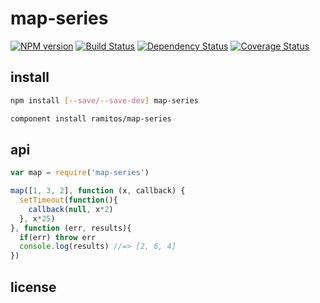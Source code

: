 # map-series

[![NPM version](https://badge.fury.io/js/map-series.png)](http://badge.fury.io/js/map-series)
[![Build Status](https://secure.travis-ci.org/ramitos/map-series.png)](http://travis-ci.org/ramitos/map-series)
[![Dependency Status](https://gemnasium.com/ramitos/map-series.png)](https://gemnasium.com/ramitos/map-series)
[![Coverage Status](https://coveralls.io/repos/ramitos/map-series/badge.png?branch=master)](https://coveralls.io/r/ramitos/map-series?branch=master)

## install

```bash
npm install [--save/--save-dev] map-series
```

```bash
component install ramitos/map-series
```

## api

```js
var map = require('map-series')

map([1, 3, 2], function (x, callback) {
  setTimeout(function(){
    callback(null, x*2)
  }, x*25)
}, function (err, results){
  if(err) throw err
  console.log(results) //=> [2, 6, 4]
})
```

## license